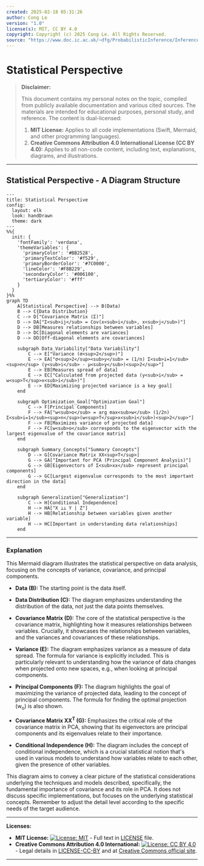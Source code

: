 ```yaml
---
created: 2025-02-18 05:31:26
author: Cong Le
version: "1.0"
license(s): MIT, CC BY 4.0
copyright: Copyright (c) 2025 Cong Le. All Rights Reserved.
source: "https://www.doc.ic.ac.uk/~dfg/ProbabilisticInference/InferenceAndMachineLearningNotes.pdf"
---
```




# Statistical Perspective
> **Disclaimer:**
>
> This document contains my personal notes on the topic,
> compiled from publicly available documentation and various cited sources.
> The materials are intended for educational purposes, personal study, and reference.
> The content is dual-licensed:
> 1. **MIT License:** Applies to all code implementations (Swift, Mermaid, and other programming languages).
> 2. **Creative Commons Attribution 4.0 International License (CC BY 4.0):** Applies to all non-code content, including text, explanations, diagrams, and illustrations.
---


## Statistical Perspective - A Diagram Structure


```mermaid
---
title: Statistical Perspective
config:
  layout: elk
  look: handDrawn
  theme: dark
---
%%{
  init: {
    'fontFamily': 'verdana',
    'themeVariables': {
      'primaryColor': '#BB2528',
      'primaryTextColor': '#f529',
      'primaryBorderColor': '#7C0000',
      'lineColor': '#F8B229',
      'secondaryColor': '#006100',
      'tertiaryColor': '#fff'
    }
  }
}%%
graph TD
    A[Statistical Perspective] --> B(Data)
    B --> C{Data Distribution}
    C --> D["Covariance Matrix (Σ)"]
    D --> DA["Σ<sub>ij</sub> = Cov(x<sub>i</sub>, x<sub>j</sub>)"]
    D --> DB[Measures relationships between variables]
    D --> DC[Diagonal elements are variances]
    D --> DD[Off-diagonal elements are covariances]
    
    subgraph Data_Variability["Data Variability"]
        C --> E["Variance (σ<sup>2</sup>)"]
        E --> EA["σ<sup>2</sup><sub>y</sub> = (1/n) Σ<sub>i=1</sub><sup>n</sup> (y<sub>i</sub> - µ<sub>y</sub>)<sup>2</sup>"]
        E --> EB[Measures spread of data]
        E --> EC["Calculated from projected data (y<sub>i</sub> = w<sup>T</sup>x<sub>i</sub>)"]
        E --> ED[Maximizing projected variance is a key goal]
    end
    
    subgraph Optimization_Goal["Optimization Goal"]
        C --> F[Principal Components]
        F --> FA["w<sub>o</sub> = arg max<sub>w</sub> (1/2n) Σ<sub>i=1</sub><sup>n</sup>(w<sup>T</sup>x<sub>i</sub>)<sup>2</sup>"]
        F --> FB[Maximizes variance of projected data]
        F --> FC[w<sub>o</sub> corresponds to the eigenvector with the largest eigenvalue of the covariance matrix]
    end
    
    subgraph Summary_Concepts["Summary Concepts"]
        D --> G[Covariance Matrix XX<sup>T</sup>]
        G --> GA["Important for PCA (Principal Component Analysis)"]
        G --> GB[Eigenvectors of Σ<sub>xx</sub> represent principal components]
        G --> GC[Largest eigenvalue corresponds to the most important direction in the data]
    end
    
    subgraph Generalization["Generalization"]
        C --> H[Conditional Independence]
        H --> HA["X ⊥⊥ Y | Z"]
        H --> HB[Relationship between variables given another variable]
        H --> HC[Important in understanding data relationships]
    end

```

---


### Explanation

This Mermaid diagram illustrates the statistical perspective on data analysis, focusing on the concepts of variance, covariance, and principal components.

* **Data (B):** The starting point is the data itself.

* **Data Distribution (C):**  The diagram emphasizes understanding the distribution of the data, not just the data points themselves.

* **Covariance Matrix (D):**  The core of the statistical perspective is the covariance matrix, highlighting how it measures relationships between variables.  Crucially, it showcases the relationships between variables, and the variances and covariances of these relationships.


* **Variance (E):** The diagram emphasizes variance as a measure of data spread. The formula for variance is explicitly included. This is particularly relevant to understanding how the variance of data changes when projected onto new spaces, e.g., when looking at principal components.

* **Principal Components (F):**  The diagram highlights the goal of maximizing the variance of projected data, leading to the concept of principal components. The formula for finding the optimal projection (w<sub>o</sub>) is also shown.

* **Covariance Matrix XX<sup>T</sup> (G):**  Emphasizes the critical role of the covariance matrix in PCA, showing that its eigenvectors are principal components and its eigenvalues relate to their importance.


* **Conditional Independence (H):** The diagram includes the concept of conditional independence, which is a crucial statistical notion that's used in various models to understand how variables relate to each other, given the presence of other variables.

This diagram aims to convey a clear picture of the statistical considerations underlying the techniques and models described, specifically, the fundamental importance of covariance and its role in PCA.  It does not discuss specific implementations, but focuses on the underlying statistical concepts. Remember to adjust the detail level according to the specific needs of the target audience.




---
**Licenses:**

- **MIT License:**  [![License: MIT](https://img.shields.io/badge/License-MIT-yellow.svg)](LICENSE) - Full text in [LICENSE](LICENSE) file.
- **Creative Commons Attribution 4.0 International:** [![License: CC BY 4.0](https://licensebuttons.net/l/by/4.0/88x31.png)](LICENSE-CC-BY) - Legal details in [LICENSE-CC-BY](LICENSE-CC-BY) and at [Creative Commons official site](http://creativecommons.org/licenses/by/4.0/).

---